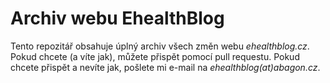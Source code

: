 # Archiv webu EhealthBlog

Tento repozitář obsahuje úplný archiv všech změn webu *ehealthblog.cz*. Pokud chcete (a víte jak), můžete přispět pomocí pull requestu. Pokud chcete přispět a nevíte jak, pošlete mi e-mail na *ehealthblog(at)abagon.cz*.